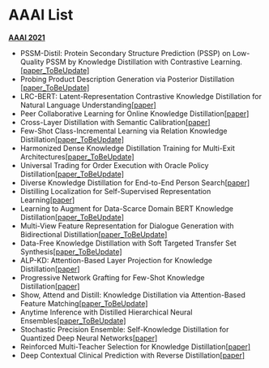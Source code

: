 <h1>AAAI List</h1>

<strong>[AAAI 2021](https://aaai.org/Conferences/AAAI-21/)</strong>
<ul>
<li>PSSM-Distil: Protein Secondary Structure Prediction (PSSP) on Low-Quality PSSM by Knowledge Distillation with Contrastive Learning. <a href="">[paper_ToBeUpdate]</a>
<li>Probing Product Description Generation via Posterior Distillation <a href="">[paper_ToBeUpdate]</a>
<li>LRC-BERT: Latent-Representation Contrastive Knowledge Distillation for Natural Language Understanding<a href="https://arxiv.org/pdf/2012.07335">[paper]</a>
<li>Peer Collaborative Learning for Online Knowledge Distillation<a href="https://arxiv.org/pdf/2006.04147">[paper]</a>
<li>Cross-Layer Distillation with Semantic Calibration<a href="https://arxiv.org/pdf/2012.03236">[paper]</a>
<li>Few-Shot Class-Incremental Learning via Relation Knowledge Distillation<a href="">[paper_ToBeUpdate]</a>
<li> Harmonized Dense Knowledge Distillation Training for Multi-Exit Architectures<a href="">[paper_ToBeUpdate]</a>
<li>Universal Trading for Order Execution with Oracle Policy Distillation<a href="">[paper_ToBeUpdate]</a>
<li>Diverse Knowledge Distillation for End-to-End Person Search<a href="https://arxiv.org/pdf/2012.11187">[paper]</a>
<li>Distilling Localization for Self-Supervised Representation Learning<a href="https://arxiv.org/pdf/2004.06638">[paper]</a>
<li>Learning to Augment for Data-Scarce Domain BERT Knowledge Distillation<a href="">[paper_ToBeUpdate]</a>
<li>Multi-View Feature Representation for Dialogue Generation with Bidirectional Distillation<a href="https://jklj077.github.io/publication/aaai2021-multiview/">[paper_ToBeUpdate]</a>
<li> Data-Free Knowledge Distillation with Soft Targeted Transfer Set Synthesis<a href="">[paper_ToBeUpdate]</a>
<li> ALP-KD: Attention-Based Layer Projection for Knowledge Distillation<a href="https://arxiv.org/pdf/2012.14022">[paper]</a>
<li>Progressive Network Grafting for Few-Shot Knowledge Distillation<a href="https://arxiv.org/pdf/2012.04915">[paper]</a>
<li> Show, Attend and Distill: Knowledge Distillation via Attention-Based Feature Matching<a href="">[paper_ToBeUpdate]</a>
<li>Anytime Inference with Distilled Hierarchical Neural Ensembles<a href="">[paper_ToBeUpdate]</a>
<li>Stochastic Precision Ensemble: Self-Knowledge Distillation for Quantized Deep Neural Networks<a href="https://arxiv.org/pdf/2009.14502">[paper]</a>
<li>Reinforced Multi-Teacher Selection for Knowledge Distillation<a href="https://arxiv.org/pdf/2012.06048">[paper]</a>
<li> Deep Contextual Clinical Prediction with Reverse Distillation<a href="https://arxiv.org/pdf/2007.05611">[paper]</a>

</ul>